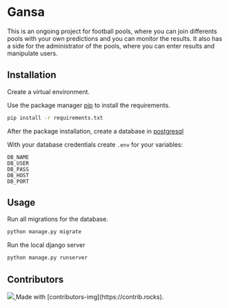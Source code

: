 # Gansa
This is an ongoing project for football pools, where you can join differents pools with your own predictions and you can monitor the results. It also has a side for the administrator of the pools, where you can enter results and manipulate users.

## Installation

Create a virtual environment.

Use the package manager [pip](https://pip.pypa.io/en/stable/) to install the requirements.

```bash
pip install -r requirements.txt
```

After the package installation, create a database in [postgresql](https://www.postgresql.org/)

With your database credentials create `.env` for your variables:

```text
DB_NAME
DB_USER
DB_PASS
DB_HOST
DB_PORT
```

## Usage

Run all migrations for the database.

```bash
python manage.py migrate
```

Run the local django server
```bash
python manage.py runserver
```

## Contributors

<a href = "https://github.com/Tanu-N-Prabhu/Python/graphs/contributors">
  <img src = "https://contrib.rocks/image?repo = mecoccaro/gansa"/>
</a>
Made with [contributors-img](https://contrib.rocks).
